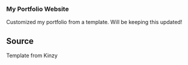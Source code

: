 ### My Portfolio Website
Customized my portfolio from a template. Will be keeping this updated!


## Source

Template from Kinzy
